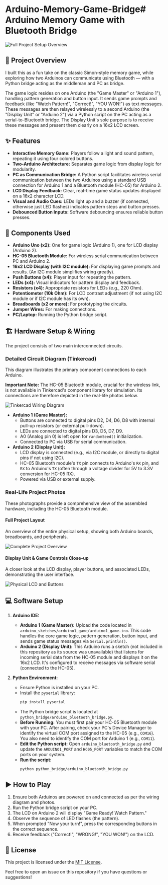 # Arduino-Memory-Game-Bridge# Arduino Memory Game with Bluetooth Bridge

![Full Project Setup Overview](images/project_full_setup.png)

## 🚀 Project Overview

I built this as a fun take on the classic Simon-style memory game, while exploring how two Arduinos can communicate using Bluetooth — with a Python bridge acting as the middleman and PC as bridge.

The game logic resides on one Arduino (the "Game Master" or "Arduino 1"), handling pattern generation and button input. It sends game prompts and feedback (like "Watch Pattern!", "Correct!", "YOU WON!") as text messages. These messages are then relayed wirelessly to a second Arduino (the "Display Unit" or "Arduino 2") via a Python script on the PC acting as a serial-to-Bluetooth bridge. The Display Unit's sole purpose is to receive these messages and present them clearly on a 16x2 LCD screen.

## ✨ Features
* **Interactive Memory Game:** Players follow a light and sound pattern, repeating it using four colored buttons.
* **Two-Arduino Architecture:** Separates game logic from display logic for modularity.
* **PC as Communication Bridge:** A Python script facilitates wireless serial communication between the two Arduinos using a standard USB connection for Arduino 1 and a Bluetooth module (HC-05) for Arduino 2.
* **LCD Display Feedback:** Clear, real-time game status updates displayed on a 16x2 character LCD.
* **Visual and Audio Cues:** LEDs light up and a buzzer (if connected, otherwise just LED flashes) indicates pattern steps and button presses.
* **Debounced Button Inputs:** Software debouncing ensures reliable button presses.

## 🔌 Components Used

* **Arduino Uno (x2):** One for game logic (Arduino 1), one for LCD display (Arduino 2).
* **HC-05 Bluetooth Module:** For wireless serial communication between PC and Arduino 2.
* **16x2 LCD Display (with I2C module):** For displaying game prompts and results. (An I2C module simplifies wiring greatly).
* **Push Buttons (x4):** Player input for repeating the pattern.
* **LEDs (x4):** Visual indicators for pattern display and feedback.
* **Resistors (x4):** Appropriate resistors for LEDs (e.g., 220 Ohm).
* **Potentiometer (10k Ohm):** For LCD contrast adjustment (if not using I2C module or if I2C module has its own).
* **Breadboards (x2 or more):** For prototyping the circuits.
* **Jumper Wires:** For making connections.
* **PC/Laptop:** Running the Python bridge script.

## 🏗️ Hardware Setup & Wiring

The project consists of two main interconnected circuits.

### Detailed Circuit Diagram (Tinkercad)

This diagram illustrates the primary component connections to each Arduino.

**Important Note:** The HC-05 Bluetooth module, crucial for the wireless link, is not available in Tinkercad's component library for simulation. Its connections are therefore depicted in the real-life photos below.

![Tinkercad Wiring Diagram](images/tinkercad_wiring_diagram.png)

* **Arduino 1 (Game Master):**
    * Buttons are connected to digital pins D2, D4, D6, D8 with internal pull-up resistors (or external pull-down).
    * LEDs are connected to digital pins D3, D5, D7, D9.
    * A0 (Analog pin 0) is left open for `randomSeed()` initialization.
    * Connected to PC via USB for serial communication.
* **Arduino 2 (Display Unit):**
    * LCD display is connected (e.g., via I2C module, or directly to digital pins if not using I2C).
    * HC-05 Bluetooth module's `TX` pin connects to Arduino's `RX` pin, and `RX` to Arduino's `TX` (often through a voltage divider for 5V to 3.3V conversion for HC-05 RX).
    * Powered via USB or external supply.

### Real-Life Project Photos

These photographs provide a comprehensive view of the assembled hardware, including the HC-05 Bluetooth module.

#### Full Project Layout

An overview of the entire physical setup, showing both Arduino boards, breadboards, and peripherals.

![Complete Project Overview](images/project_full_setup.png)

#### Display Unit & Game Controls Close-up

A closer look at the LCD display, player buttons, and associated LEDs, demonstrating the user interface.

![Physical LCD and Buttons](images/physical_lcd_buttons.png)

## 💻 Software Setup

1.  **Arduino IDE:**
    * **Arduino 1 (Game Master):** Upload the code located in `arduino_sketches/arduino1_game/arduino1_game.ino`. This code handles the core game logic, pattern generation, button input, and sends game status messages via `Serial.println()`.
    * **Arduino 2 (Display Unit):** This Arduino runs a sketch (not included in this repository as its source was unavailable) that listens for incoming serial data from the HC-05 module and displays it on the 16x2 LCD. It's configured to receive messages via software serial (connected to the HC-05).

2.  **Python Environment:**
    * Ensure Python is installed on your PC.
    * Install the `pyserial` library:
        ```bash
        pip install pyserial
        ```
    * The Python bridge script is located at `python_bridge/arduino_bluetooth_bridge.py`.
    * **Before Running:** You must first pair your HC-05 Bluetooth module with your PC. After pairing, check your PC's Device Manager to identify the virtual COM port assigned to the HC-05 (e.g., `COM16`). You also need to identify the COM port for Arduino 1 (e.g., `COM11`).
    * **Edit the Python script:** Open `arduino_bluetooth_bridge.py` and update the `ARDUINO1_PORT` and `HC05_PORT` variables to match the COM ports on your system.
    * **Run the script:**
        ```bash
        python python_bridge/arduino_bluetooth_bridge.py
        ```

## ▶️ How to Play

1.  Ensure both Arduinos are powered on and connected as per the wiring diagram and photos.
2.  Run the Python bridge script on your PC.
3.  The LCD on Arduino 2 will display "Game Ready! Watch Pattern."
4.  Observe the sequence of LED flashes (the pattern).
5.  When prompted "Now your turn!", press the corresponding buttons in the correct sequence.
6.  Receive feedback ("Correct!", "WRONG!", "YOU WON!") on the LCD.

## 📄 License

This project is licensed under the [MIT License](LICENSE).

Feel free to open an issue on this repository if you have questions or suggestions!